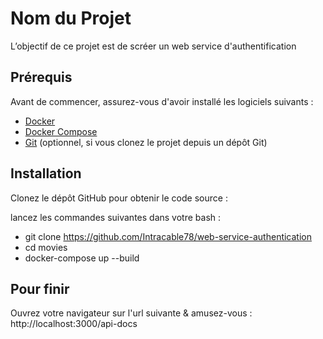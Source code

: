 # Nom du Projet

L’objectif de ce projet est de scréer un web service d'authentification

## Prérequis

Avant de commencer, assurez-vous d'avoir installé les logiciels suivants :

- [Docker](https://www.docker.com/get-started)
- [Docker Compose](https://docs.docker.com/compose/install/)
- [Git](https://git-scm.com/downloads) (optionnel, si vous clonez le projet depuis un dépôt Git)

## Installation

Clonez le dépôt GitHub pour obtenir le code source :

lancez les commandes suivantes dans votre bash :

- git clone https://github.com/Intracable78/web-service-authentication
- cd movies
- docker-compose up --build

## Pour finir

Ouvrez votre navigateur sur l'url suivante & amusez-vous : http://localhost:3000/api-docs
